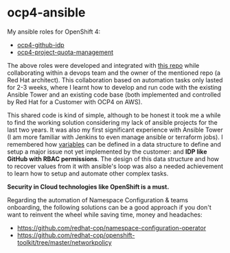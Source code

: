 # ocp4-ansible
My ansible roles for OpenShift 4:
- [ocp4-github-idp](roles/ocp4-github-idp/README.md)
- [ocp4-project-quota-management](roles/ocp4-project-quota-management/README.md)

The above roles were developed and integrated with [this repo](https://github.com/rcarrata/ocp4-auto-install) while collaborating within a devops team and the owner of the mentioned repo (a Red Hat architect). This collaboration based on automation tasks only lasted for 2-3 weeks, where I learnt how to develop and run code with the existing Ansible Tower and an existing code base (both implemented and controlled by Red Hat for a Customer with OCP4 on AWS). 

This shared code is kind of simple, although to be honest it took me a while to find the working solution considering my lack of ansible projects for the last two years. It was also my first significant experience with Ansible Tower (I am more familiar with Jenkins to even manage ansible or terraform jobs). I remembered how [variables](site.yml) can be defined in a data structure to define and setup a major issue not yet implemented by the customer: and **IDP like GitHub with RBAC permissions**. The design of this data structure and how to recover values from it with ansible's loop was also a needed achievement to learn how to setup and automate other complex tasks.

**Security in Cloud technologies like OpenShift is a must.**

Regarding the automation of Namespace Configuration & teams onboarding, the following solutions can be a good approach if you don't want to reinvent the wheel while saving time, money and headaches:
- https://github.com/redhat-cop/namespace-configuration-operator
- https://github.com/redhat-cop/openshift-toolkit/tree/master/networkpolicy

